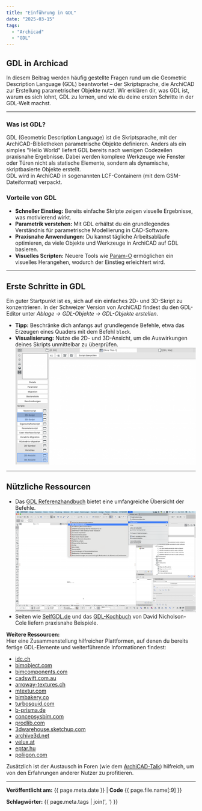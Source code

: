 ```yaml
---
title: "Einführung in GDL"
date: "2025-03-15"
tags: 
  - "Archicad"
  - "GDL"
---
```


## GDL in Archicad

In diesem Beitrag werden häufig gestellte Fragen rund um die Geometric Description Language (GDL) beantwortet – der Skriptsprache, die ArchiCAD zur Erstellung parametrischer Objekte nutzt. Wir erklären dir, was GDL ist, warum es sich lohnt, GDL zu lernen, und wie du deine ersten Schritte in der GDL-Welt machst.

---

### Was ist GDL?
GDL (Geometric Description Language) ist die Skriptsprache, mit der ArchiCAD-Bibliotheken parametrische Objekte definieren. Anders als ein simples "Hello World" liefert GDL bereits nach wenigen Codezeilen praxisnahe Ergebnisse. Dabei werden komplexe Werkzeuge wie Fenster oder Türen nicht als statische Elemente, sondern als dynamische, skriptbasierte Objekte erstellt.  
GDL wird in ArchiCAD in sogenannten LCF-Containern (mit dem GSM-Dateiformat) verpackt.

### Vorteile von GDL
- **Schneller Einstieg:** Bereits einfache Skripte zeigen visuelle Ergebnisse, was motivierend wirkt.  
- **Parametrik verstehen:** Mit GDL erhältst du ein grundlegendes Verständnis für parametrische Modellierung in CAD-Software.  
- **Praxisnahe Anwendungen:** Du kannst tägliche Arbeitsabläufe optimieren, da viele Objekte und Werkzeuge in ArchiCAD auf GDL basieren.  
- **Visuelles Scripten:** Neuere Tools wie [Param-O](https://graphisoft.com/downloads/param-o) ermöglichen ein visuelles Herangehen, wodurch der Einstieg erleichtert wird.

---

## Erste Schritte in GDL

Ein guter Startpunkt ist es, sich auf ein einfaches 2D- und 3D-Skript zu konzentrieren. In der Schweizer Version von ArchiCAD findest du den GDL-Editor unter _Ablage → GDL-Objekte → GDL-Objekte erstellen_.   

  - **Tipp:** Beschränke dich anfangs auf grundlegende Befehle, etwa das Erzeugen eines Quaders mit dem Befehl `block`.  
  - **Visualisierung:** Nutze die 2D- und 3D-Ansicht, um die Auswirkungen deines Skripts unmittelbar zu überprüfen.
[![Uebersicht-Editor](/assets/images/ac210-1000_01_Uebersicht-Editor.png)](/assets/images/ac210-1000_01_Uebersicht-Editor.png)
---

## Nützliche Ressourcen

- Das [GDL Referenzhandbuch](https://help.graphisoft.com/AC/24/GER/GDL.pdf) bietet eine umfangreiche Übersicht der Befehle.
[![Referenzhandbuch](/assets/images/ac210-1000_02_Referenzhandbuch.png)](/assets/images/ac210-1000_02_Referenzhandbuch.png)
- Seiten wie [SelfGDL.de](https://www.selfgdl.de/) und das [GDL-Kochbuch](https://issuu.com/dnicholsoncole/docs/gdlcookbook3_01) von David Nicholson-Cole liefern praxisnahe Beispiele.

**Weitere Ressourcen:**   
Hier eine Zusammenstellung hilfreicher Plattformen, auf denen du bereits fertige GDL-Elemente und weiterführende Informationen findest:   

- [idc.ch](https://www.idc.ch/archicad/ueber-archicad/zusatzprodukte/zusatzbibliotheken/)   
- [bimobject.com](https://www.bimobject.com/de-ch/product?sort=trending)    
- [bimcomponents.com](https://bimcomponents.com/)   
- [cadswift.com.au](https://cadswift.com.au/)   
- [arroway-textures.ch](https://www.arroway-textures.ch/)   
- [mtextur.com](https://www.mtextur.com/)   
- [bimbakery.co](http://bimbakery.co/)    
- [turbosquid.com](https://www.turbosquid.com/)   
- [b-prisma.de](https://www.b-prisma.de/)   
- [concepsysbim.com](http://www.concepsysbim.com/)    
- [prodlib.com](https://www.prodlib.com/?lang=en)   
- [3dwarehouse.sketchup.com](https://3dwarehouse.sketchup.com/)   
- [archive3d.net](https://archive3d.net/)   
- [velux.at](https://www.velux.at/fachkunden/tools-technik/3d-bim-objekte)    
- [eptar.hu](https://www.eptar.hu/)   
- [poliigon.com](http://www.poliigon.com/)    

Zusätzlich ist der Austausch in Foren (wie dem [ArchiCAD-Talk](https://archicad-talk.graphisoft.com/)) hilfreich, um von den Erfahrungen anderer Nutzer zu profitieren.

---


**Veröffentlicht am:** {{ page.meta.date }} | **Code** {{ page.file.name[:9] }}

**Schlagwörter:** {{ page.meta.tags | join(', ') }}